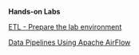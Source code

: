 **Hands-on Labs** 

[ETL - Prepare the lab environment](https://author-ide.skills.network/render?token=eyJhbGciOiJIUzI1NiIsInR5cCI6IkpXVCJ9.eyJtZF9pbnN0cnVjdGlvbnNfdXJsIjoiaHR0cHM6Ly9jZi1jb3Vyc2VzLWRhdGEuczMudXMuY2xvdWQtb2JqZWN0LXN0b3JhZ2UuYXBwZG9tYWluLmNsb3VkL0lCTS1EQjAzMjFFTi1Ta2lsbHNOZXR3b3JrL0VUTC9FVEwubWQiLCJ0b29sX3R5cGUiOiJ0aGVpYWRvY2tlciIsImF0bGFzX2ZpbGVfaWQiOjIxOTA0LCJhZG1pbiI6ZmFsc2UsImlhdCI6MTc0MTg5NTExMn0.yFYP4jIJZ9GDqI9VCz5Rvd_q_h-yCzOUNEu5r5RtzU8)

[Data Pipelines Using Apache AirFlow](https://author-ide.skills.network/render?token=eyJhbGciOiJIUzI1NiIsInR5cCI6IkpXVCJ9.eyJtZF9pbnN0cnVjdGlvbnNfdXJsIjoiaHR0cHM6Ly9jZi1jb3Vyc2VzLWRhdGEuczMudXMuY2xvdWQtb2JqZWN0LXN0b3JhZ2UuYXBwZG9tYWluLmNsb3VkL0lCTS1EQjAzMjFFTi1Ta2lsbHNOZXR3b3JrL0VUTC9EYXRhX3BpcGVsaW5lc191c2luZ19haXJmbG93Lm1kIiwidG9vbF90eXBlIjoidGhlaWFkb2NrZXIiLCJhdGxhc19maWxlX2lkIjoyMTkxMSwiYWRtaW4iOmZhbHNlLCJpYXQiOjE3NDE4OTQ5MjV9.tJtE6LVIa0vMJ2dPbgh8MYwSAnCt0RMzocK9osdNrwg)
